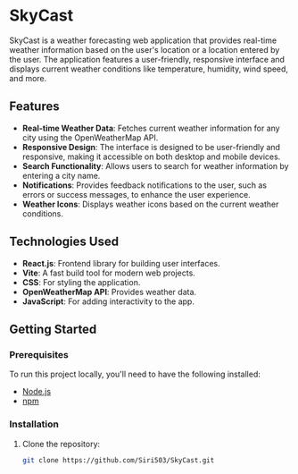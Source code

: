 # SkyCast

SkyCast is a weather forecasting web application that provides real-time weather information based on the user's location or a location entered by the user. The application features a user-friendly, responsive interface and displays current weather conditions like temperature, humidity, wind speed, and more.

## Features

- **Real-time Weather Data**: Fetches current weather information for any city using the OpenWeatherMap API.
- **Responsive Design**: The interface is designed to be user-friendly and responsive, making it accessible on both desktop and mobile devices.
- **Search Functionality**: Allows users to search for weather information by entering a city name.
- **Notifications**: Provides feedback notifications to the user, such as errors or success messages, to enhance the user experience.
- **Weather Icons**: Displays weather icons based on the current weather conditions.

## Technologies Used

- **React.js**: Frontend library for building user interfaces.
- **Vite**: A fast build tool for modern web projects.
- **CSS**: For styling the application.
- **OpenWeatherMap API**: Provides weather data.
- **JavaScript**: For adding interactivity to the app.

## Getting Started

### Prerequisites

To run this project locally, you'll need to have the following installed:

- [Node.js](https://nodejs.org/)
- [npm](https://www.npmjs.com/)

### Installation

1. Clone the repository:

   ```bash
   git clone https://github.com/Siri503/SkyCast.git
